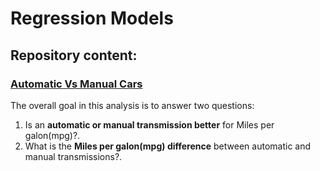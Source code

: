 Regression Models
================

## Repository content:

### [Automatic Vs Manual Cars](https://github.com/CDopazo/Project_portfolio/tree/master/R/Regression%20Models/Cars_Autovsmanual)

The overall goal in this analysis is to answer two questions:

1.  Is an **automatic or manual transmission better** for Miles per
    galon(mpg)?.
2.  What is the **Miles per galon(mpg) difference** between automatic
    and manual transmissions?.
